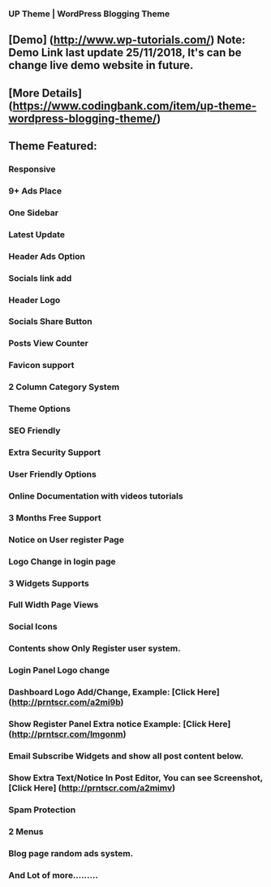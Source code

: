 ###  UP Theme | WordPress Blogging Theme

## [Demo] (http://www.wp-tutorials.com/)  Note: Demo Link last update 25/11/2018, It's can be change live demo website in future.

## [More Details] (https://www.codingbank.com/item/up-theme-wordpress-blogging-theme/)

## Theme Featured:

### Responsive

### 9+ Ads Place

### One Sidebar

### Latest Update

### Header Ads Option

### Socials link add

### Header Logo

### Socials Share Button

### Posts View Counter

### Favicon support

### 2 Column Category System

### Theme Options

### SEO Friendly

### Extra Security Support

### User Friendly Options

### Online Documentation with videos tutorials

### 3 Months Free Support

### Notice on User register Page

### Logo Change in login page

### 3 Widgets Supports

### Full Width Page Views

### Social Icons

### Contents show Only Register user system.

### Login Panel Logo change

### Dashboard Logo Add/Change, Example: [Click Here] (http://prntscr.com/a2mi9b)

### Show Register Panel Extra notice Example: [Click Here] (http://prntscr.com/lmgonm)

### Email Subscribe Widgets and show all post content below.

### Show Extra Text/Notice In Post Editor, You can see Screenshot, [Click Here] (http://prntscr.com/a2mimv)

### Spam Protection

### 2 Menus

### Blog page random ads system.

### And Lot of more………